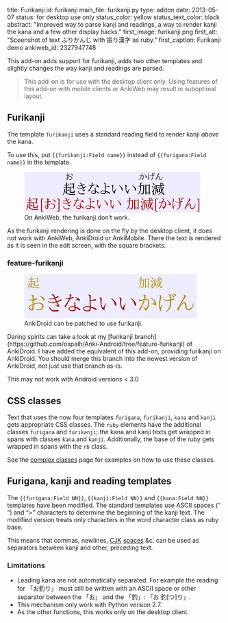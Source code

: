 title: Furikanji
id: furikanji
main_file: furikanji.py
type: addon
date: 2013-05-07
status: for desktop use only
status_color: yellow
status_text_color: black
abstract: "Improved way to parse kanji and readings, a way to render
kanji the kana and a few other display hacks."
first_image: furikanji.png
first_alt: "Sceenshot of text ふりかんじ with 振り漢字 as ruby."
first_caption: Furikanji demo
ankiweb_id: 2327947748

This add-on adds support for furikanji, adds two other templates and
slightly changes the way kanji and readings are parsed.

<blockquote class=nb>
This add-on is for use with the desktop
client only. Using features of this add-on with mobile clients or
AnkiWeb may result in suboptimal layout.
</blockquote>

## Furikanji

The template `furikanji` uses a standard reading field to
render kanji *above* the kana.

To use this, put  `{{furikanji:Field name}}` instead of
`{{furigana:Field name}}` in the template.


<figure>
<img src="images/furikanji-web.png" alt="Text: 起きなよいい加減お with
きなよいいかげん as ruby and 起[お]きなよいい 加減[かげん], with
square brackets.">
<figcaption> On AnkiWeb, the furikanji don’t work. </figcaption>
</figure>
As the furikanji rendering is done on the fly by the desktop client,
it does not work with AnkiWeb, AnkiDroid or AnkiMobile. There the text
is rendered as it is seen in the edit screen, with the square
brackets.

### <span id="droid">feature-furikanji</span>

<figure> <img src="images/furikanji-mydroid.png" alt="Text: 起きなよい
い加減おwith きなよいいかげん as ruby and きなよいいかげん with 起きな
よいい加減お as ruby. The kanji of the ruby are marked in orange.">
<figcaption> AnkiDroid can be patched to use furikanji.  </figcaption>
</figure> Daring spirits can take a look at my
[furikanji branch](https://github.com/ospalh/Anki-Android/tree/feature-furikanji)
of AnkiDroid.  I have added the equivalent of this add-on, providing
furikanji on AnkiDroid. You should merge this branch into the newest
version of AnkiDroid, not just use that branch as-is.

This may not work with Android versions < 3.0

## CSS classes

Text that uses the now four templates `furigana`, `furikanji`, `kana`
and `kanji` gets appropriate CSS classes. The `ruby` elements have the
additional classes  `furigana` and `furikanji`; the kana and kanji
texts get wrapped in spans with classes `kana`  and
`kanji`. Additionally, the base of the ruby gets wrapped in spans with
the `rb` class.

See the [complex classes](Complex%20classes.html) page for examples on
how to use these classes.


## Furigana, kanji and reading templates

The `{{furigana:Field NN}}`, `{{kanji:Field NN}}` and `{{kana:Field
NN}}` templates have been modified. The standard templates use ASCII
spaces (“ ”) and “>” characters to determine the beginning of the
kanji text. The modified version treats only characters in the word
character class as ruby base.

This means that commas, newlines,
[CJK](http://en.wikipedia.org/wiki/CJK_characters)
[spaces](http://www.fileformat.info/info/unicode/char/3000/index.htm)
&c. can be used as separators between kanji and other, preceding text.

### Limitations

* Leading kana are not automatically separated. For example the
  reading for 「お釣り」 must still be written with an ASCII space or
  other separator between the 「お」 and the 「釣」: 「お 釣[つ]り」.
* This mechanism only work with Python version 2.7.
* As the other functions, this works only on the desktop client.
